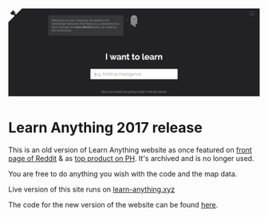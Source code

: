 # [![Learn Anything](media/header.png)](https://learn-anything.xyz/)

# Learn Anything 2017 release

This is an old version of Learn Anything website as once featured on [front page of Reddit](https://www.reddit.com/r/InternetIsBeautiful/comments/6a861a/interactive_mind_map_for_learning_anything/) & as [top product on PH](https://www.producthunt.com/posts/learn-anything-4). It's archived and is no longer used.

You are free to do anything you wish with the code and the map data.

Live version of this site runs on [learn-anything.xyz](https://learn-anything.xyz)

The code for the new version of the website can be found [here](https://github.com/learn-anything/learn-anything).
